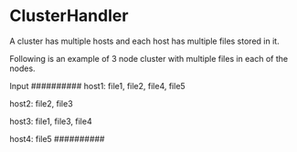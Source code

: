# ClusterHandler
A cluster has multiple hosts and each host has multiple files stored in it.

Following is an example of 3 node cluster with multiple files in each of the nodes.

Input
##########
host1: file1, file2, file4, file5

host2: file2, file3

host3: file1, file3, file4

host4: file5
##########
